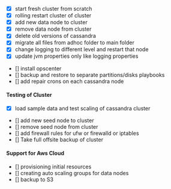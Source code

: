 - [x] start fresh cluster from scratch
- [x] rolling restart cluster of cluster
- [x] add new data node to cluster
- [x] remove data node from cluster
- [x] delete old versions of cassandra
- [x] migrate all files from adhoc folder to main folder
- [x] change logging to different level and restart that node
- [x] update jvm properties only like logging properties
- [] install opscenter
- [] backup and restore to separate partitions/disks playbooks
- [] add repair crons on each cassandra node

#### Testing of Cluster
- [x] load sample data and test scaling of cassandra cluster
- [] add new seed node to cluster
- [] remove seed node from cluster
- [] add firewall rules for ufw or firewalld or iptables
- [] Take full offsite backup of cluster

#### Support for Aws Cloud
- [] provisioning initial resources
- [] creating auto scaling groups for data nodes
- [] backup to S3